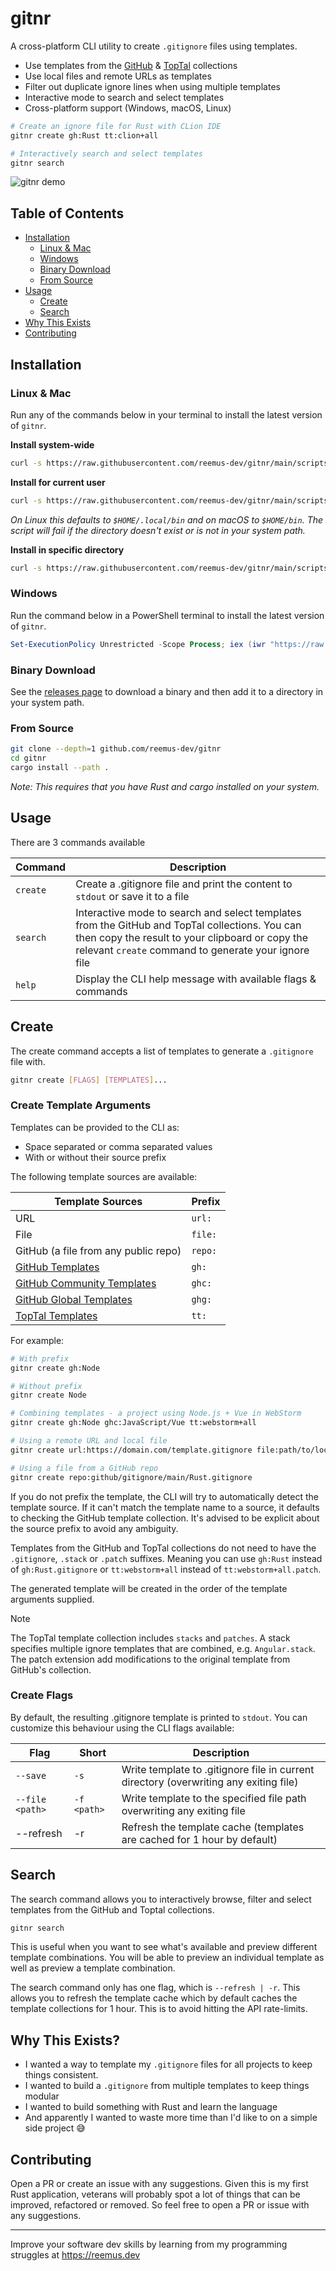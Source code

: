 # gitnr

A cross-platform CLI utility to create `.gitignore` files using templates.

- Use templates from the [GitHub](https://github.com/github/gitignore) & [TopTal](https://github.com/toptal/gitignore) collections
- Use local files and remote URLs as templates
- Filter out duplicate ignore lines when using multiple templates
- Interactive mode to search and select templates
- Cross-platform support (Windows, macOS, Linux)

```sh
# Create an ignore file for Rust with CLion IDE
gitnr create gh:Rust tt:clion+all

# Interactively search and select templates
gitnr search 
```

![gitnr demo](/doc/demo.gif)

## Table of Contents

- [Installation](#installation)
    - [Linux & Mac](#linux--mac)
    - [Windows](#windows)
    - [Binary Download](#binary-download)
    - [From Source](#from-source)
- [Usage](#usage)
    - [Create](#create)
    - [Search](#search)
- [Why This Exists](#why-this-exists)
- [Contributing](#contributing)

## Installation

### Linux & Mac

Run any of the commands below in your terminal to install the latest version of `gitnr`.

**Install system-wide**
```sh
curl -s https://raw.githubusercontent.com/reemus-dev/gitnr/main/scripts/install.sh | sudo bash -s
```

**Install for current user**
```sh
curl -s https://raw.githubusercontent.com/reemus-dev/gitnr/main/scripts/install.sh | bash -s -- -u
```

_On Linux this defaults to `$HOME/.local/bin` and on macOS to `$HOME/bin`. The script will fail if the directory doesn't exist or is not in your system path._

**Install in specific directory**
```sh
curl -s https://raw.githubusercontent.com/reemus-dev/gitnr/main/scripts/install.sh | bash -s -- -d <dir>
```

### Windows

Run the command below in a PowerShell terminal to install the latest version of `gitnr`.

```powershell
Set-ExecutionPolicy Unrestricted -Scope Process; iex (iwr "https://raw.githubusercontent.com/reemus-dev/gitnr/main/scripts/install.ps1").Content
```

### Binary Download

See the [releases page](https://github.com/reemus-dev/gitnr/releases) to download a binary and then add it to a directory in your system path.

### From Source

```sh
git clone --depth=1 github.com/reemus-dev/gitnr
cd gitnr
cargo install --path .
```

_Note: This requires that you have Rust and cargo installed on your system._

## Usage

There are 3 commands available

| Command  | Description                                                                                                                                                                                               |
|----------|-----------------------------------------------------------------------------------------------------------------------------------------------------------------------------------------------------------|
| `create` | Create a .gitignore file and print the content to `stdout` or save it to a file                                                                                                                           |
| `search` | Interactive mode to search and select templates from the GitHub and TopTal collections. You can then copy the result to your clipboard or copy the relevant `create` command to generate your ignore file |
| `help`   | Display the CLI help message with available flags & commands                                                                                                                                              |

## Create

The create command accepts a list of templates to generate a `.gitignore` file with.

```sh
gitnr create [FLAGS] [TEMPLATES]...
```

### Create Template Arguments

Templates can be provided to the CLI as:
- Space separated or comma separated values
- With or without their source prefix

The following template sources are available:

| Template Sources                                                                      | Prefix  |
|---------------------------------------------------------------------------------------|---------|
| URL                                                                                   | `url:`  |
| File                                                                                  | `file:` |
| GitHub (a file from any public repo)                                                  | `repo:` |
| [GitHub Templates](https://github.com/github/gitignore/tree/main)                     | `gh:`   |
| [GitHub Community Templates](https://github.com/github/gitignore/tree/main/community) | `ghc:`  |
| [GitHub Global Templates](https://github.com/github/gitignore/tree/main/Global)       | `ghg:`  |
| [TopTal Templates](https://github.com/toptal/gitignore/tree/master/templates)         | `tt:`   |

For example:

```sh
# With prefix
gitnr create gh:Node

# Without prefix
gitnr create Node

# Combining templates - a project using Node.js + Vue in WebStorm
gitnr create gh:Node ghc:JavaScript/Vue tt:webstorm+all

# Using a remote URL and local file
gitnr create url:https://domain.com/template.gitignore file:path/to/local.template.gitignore

# Using a file from a GitHub repo
gitnr create repo:github/gitignore/main/Rust.gitignore
```

If you do not prefix the template, the CLI will try to automatically detect the template source. If it can't match the template name to a source, it defaults to checking the GitHub template collection. It's advised to be explicit about the source prefix to avoid any ambiguity.

Templates from the GitHub and TopTal collections do not need to have the `.gitignore`, `.stack` or `.patch` suffixes. Meaning you can use `gh:Rust` instead of `gh:Rust.gitignore` or `tt:webstorm+all` instead of `tt:webstorm+all.patch`.

The generated template will be created in the order of the template arguments supplied.

> [!NOTE]
> The TopTal template collection includes `stacks` and `patches`. A stack specifies multiple ignore templates that are combined, e.g. `Angular.stack`. The patch extension add modifications to the original template from GitHub's collection.

### Create Flags

By default, the resulting .gitignore template is printed to `stdout`. You can customize this behaviour using the CLI flags available:

| Flag            | Short       | Description                                                                           |
|-----------------|-------------|---------------------------------------------------------------------------------------|
| `--save`        | `-s`        | Write template to .gitignore file in current directory (overwriting any exiting file) |
| `--file <path>` | `-f <path>` | Write template to the specified file path overwriting any exiting file                |
| --refresh       | -r          | Refresh the template cache (templates are cached for 1 hour by default)               |


## Search

The search command allows you to interactively browse, filter and select templates from the GitHub and Toptal collections.

```bash
gitnr search
```

This is useful when you want to see what's available and preview different template combinations. You will be able to preview an individual template as well as preview a template combination.

The search command only has one flag, which is `--refresh | -r`. This allows you to refresh the template cache which by default caches the template collections for 1 hour. This is to avoid hitting the API rate-limits.

## Why This Exists?

- I wanted a way to template my `.gitignore` files for all projects to keep things consistent.
- I wanted to build a `.gitignore` from multiple templates to keep things modular
- I wanted to build something with Rust and learn the language
- And apparently I wanted to waste more time than I'd like to on a simple side project 😅

## Contributing

Open a PR or create an issue with any suggestions. Given this is my first Rust application, veterans will probably spot a lot of things that can be improved, refactored or removed. So feel free to open a PR or issue with any suggestions.

---

Improve your software dev skills by learning from my programming struggles at https://reemus.dev
